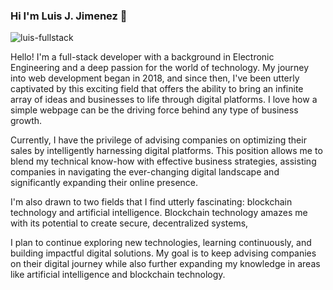  ### Hi I'm Luis J. Jimenez 👋

![luis-fullstack](https://github.com/LuisJCana/LuisJCana/assets/110641100/a9a2501d-e357-4176-814d-5c85f417fe88)

Hello! I'm a full-stack developer with a background in Electronic Engineering and a deep passion for the world of technology. My journey into web development began in 2018, and since then, I've been utterly captivated by this exciting field that offers the ability to bring an infinite array of ideas and businesses to life through digital platforms. I love how a simple webpage can be the driving force behind any type of business growth.

Currently, I have the privilege of advising companies on optimizing their sales by intelligently harnessing digital platforms. This position allows me to blend my technical know-how with effective business strategies, assisting companies in navigating the ever-changing digital landscape and significantly expanding their online presence.

I'm also drawn to two fields that I find utterly fascinating: blockchain technology and artificial intelligence. Blockchain technology amazes me with its potential to create secure, decentralized systems,

I plan to continue exploring new technologies, learning continuously, and building impactful digital solutions. My goal is to keep advising companies on their digital journey while also further expanding my knowledge in areas like artificial intelligence and blockchain technology.

